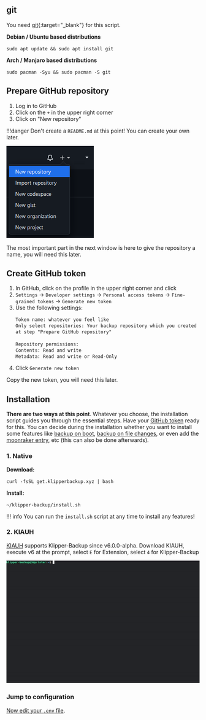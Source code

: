 ## git
You need [git](https://git-scm.com/download/linux){:target="_blank"} for this script.

**Debian / Ubuntu based distributions**
```shell
sudo apt update && sudo apt install git
```

**Arch / Manjaro based distributions**
```shell
sudo pacman -Syu && sudo pacman -S git
```

## Prepare GitHub repository
1. Log in to GitHub
2. Click on the `+` in the upper right corner
3. Click on "New repository"

!!!danger 
    Don't create a `README.md` at this point! You can create your own later.

![create-new-repository](./images/create_new_repository.png)

The most important part in the next window is here to give the repository a name, you will need this later.

## Create GitHub token
1. In GitHub, click on the profile in the upper right corner and click
2. `Settings` → `Developer settings` → `Personal access tokens` → `Fine-grained tokens` → `Generate new token`
3. Use the following settings:
   ```
   Token name: whatever you feel like
   Only select repositories: Your backup repository which you created at step "Prepare GitHub repository"
   
   Repository permissions:
   Contents: Read and write
   Metadata: Read and write or Read-Only
   ```
4. Click `Generate new token`

Copy the new token, you will need this later.

## Installation
**There are two ways at this point**. 
Whatever you choose, the installation script guides you through the essential steps. Have your [GitHub token](installation.md#create-github-token) ready for this. You can decide during the installation whether you want to install some features like [backup on boot](automation.md#backup-on-boot), [backup on file changes](automation.md#backup-on-file-changes), or even add the [moonraker entry](updating.md#moonraker-update-manager), etc (this can also be done afterwards).

### 1. Native
**Download:**
```shell
curl -fsSL get.klipperbackup.xyz | bash
```

**Install:**
```shell
~/klipper-backup/install.sh
```

!!! info
    You can run the `install.sh` script at any time to install any features!
    
### 2. KIAUH
[KIAUH](https://github.com/dw-0/kiauh) supports Klipper-Backup since v6.0.0-alpha. Download KIAUH, execute v6 at the prompt, select `E` for Extension, select `4` for Klipper-Backup
    
![kiauh-install](./images/kiauh_install.gif)

### Jump to configuration
[Now edit your `.env` file](configuration.md).
